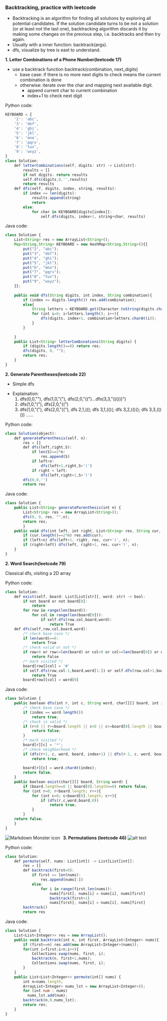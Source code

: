### Backtracking, practice with leetcode
* Backtracking is an algorithm for finding all solutions by exploring all potential candidates. If the solution candidate turns to be not a solution (or at least not the last one), backtracking algorithm discards it by making some changes on the previous step, i.e. backtracks and then try again.
* Usually with a inner function: backtrack(args).
* dfs, visualize by tree is east to understand. 

**1. Letter Combinations of a Phone Number(leetcode 17)**

* use a backtrack function backtrack(combination, next_digits)
  - base case: if there is no more next digits to check means the current combination is done
  - otherwise: iterate over the char and mapping next available digit.
    - append current char to current combination 
    - index+1 to check next digit
    
Python code: 
```javascript
KEYBOARD = {
    '2': 'abc',
    '3': 'def',
    '4': 'ghi',
    '5': 'jkl',
    '6': 'mno',
    '7': 'pqrs',
    '8': 'tuv',
    '9': 'wxyz',
}
class Solution:
    def letterCombinations(self, digits: str) -> List[str]:
        results = []
        if not digits: return results
        self.dfs(digits,0,'',results)
        return results
    def dfs(self, digits, index, string, results):
        if index == len(digits):
            results.append(string)
            return
        else:
            for char in KEYBOARD[digits[index]]:
                self.dfs(digits, index+1, string+char, results)
```

Java code:
```javascript
class Solution {
    List<String> res = new ArrayList<String>();
    Map<String,String> KEYBOARD = new HashMap<String,String>(){{
        put("2", "abc");
        put("3", "def");
        put("4", "ghi");
        put("5", "jkl");
        put("6", "mno");
        put("7", "pqrs");
        put("8", "tuv");
        put("9", "wxyz");
    }};
    
    public void dfs(String digits, int index, String combination){
        if (index == digits.length()) res.add(combination);
        else{
            String letters = KEYBOARD.get(Character.toString(digits.charAt(index)));
            for (int i=0; i<letters.length(); i++){
                dfs(digits, index+1, combination+letters.charAt(i));
            }
        }
        
    }
    public List<String> letterCombinations(String digits) {
        if (digits.length()==0) return res;
        dfs(digits, 0, "");
        return res;
    }
}
```
**2. Generate Parentheses(leetcode 22)**
* Simple dfs
- Explaination: 
  1. dfs(0,0,""), dfs(1,0,"("), dfs(2,0,"((")...dfs(3,3,"((()))")
  2. dfs(1,0,"("), dfs(2,0,"((")
  3. dfs(1,0,"("), dfs(2,0,"(("), dfs 2,1,((); dfs 3,1,(()(; dfs 3,2,(()(); dfs 3,3,(()())
  ......

Python code:
```javascript
class Solution(object):
    def generateParenthesis(self, n):
        res = []
        def dfs(left,right,S):
            if len(S)==2*n:
                res.append(S)
            if left<n:
                dfs(left+1,right,S+'(')
            if right < left:
                dfs(left,right+1,S+')')
        dfs(0,0,'')
        return res
```

Java code:
```javascript
class Solution {
    public List<String> generateParenthesis(int n) {
        List<String> res = new ArrayList<String>();
        dfs(0, 0, res, "",n);
        return res;
        }
    public void dfs(int left, int right, List<String> res, String cur, int n){
        if (cur.length()==2*n) res.add(cur);
        if (left<n) dfs(left+1, right, res, cur+'(', n);
        if (right<left) dfs(left, right+1, res, cur+')', n);   
    }
}
```
**2. Word Search(leetcode 79)**

Classical dfs, visiting a 2D array

Python code:
```javascript
class Solution:
    def exist(self, board: List[List[str]], word: str) -> bool:
        if not board or not board[0]:
            return 
        for row in range(len(board)):
            for col in range(len(board[0])):
                if self.dfs(row,col,board,word):
                    return True
    def dfs(self,row,col,board,word):
        /* check base case */
        if len(word)==0:
            return True
        /* check valid or not */
        if row<0 or row>=len(board) or col<0 or col>=len(board[0]) or word[0]!=board[row][col]:
            return False
        /* mark visited */
        board[row][col] = '#'
        if self.dfs(row,col-1,board,word[1:]) or self.dfs(row,col+1,board,word[1:]) or self.dfs(row+1,col,board,word[1:]) or self.dfs(row-1,col,board,word[1:]):
            return True
        board[row][col] = word[0]
```

Java code:
```javascript
class Solution {
    public boolean dfs(int r, int c, String word, char[][] board, int index){
        /* check base case */
        if (index == word.length()) 
            return true;
        /* check is valid */
        if (r<0 || r>=board.length || c<0 || c>=board[0].length || board[r][c]!=word.charAt(index)){
            return false;
        } 
        /* mark visited */
        board[r][c] = '*';
        /* check neighborhood */
        if (dfs(r+1, c, word, board, index+1) || dfs(r-1, c, word, board, index+1) || dfs(r, c+1, word, board, index+1) || dfs(r, c-1, word, board, index+1))
            return true;
        
        board[r][c] = word.charAt(index);
        return false;
    }
    public boolean exist(char[][] board, String word) {
        if (board.length==0 || board[0].length==0) return false;
        for (int r=0; r<board.length; r++){
            for (int c=0; c<board[0].length; c++){
                if (dfs(r,c,word,board,0)) 
                    return true;
            }
        }
    return false;
    }
}
```

**3. Permutations (leetcode 46)**
![alt text](https://github.com/lei-xian/lei-xian.github.io/blob/master/images/Permutations.png)
<img src="https://github.com/lei-xian/lei-xian.github.io/blob/master/images/Permutations.png"
     alt="Markdown Monster icon"
     style="float: left; margin-right: 10px;" />

Python code:
```javascript
class Solution:
    def permute(self, nums: List[int]) -> List[List[int]]:
        res = []
        def backtrack(first=0):
            if first == len(nums):
                res.append(nums[:])
            else:
                for i in range(first,len(nums)):
                    nums[first], nums[i] = nums[i], nums[first]
                    backtrack(first+1)
                    nums[first], nums[i] = nums[i], nums[first]
        backtrack()
        return res
```

Java code:
```javascript
class Solution {
    List<List<Integer>> res = new ArrayList();
    public void backtrack(int n, int first, ArrayList<Integer> nums){
        if (first==n) res.add(new ArrayList<Integer>(nums));
        for(int i=first;i<n;i++){
            Collections.swap(nums, first, i);
            backtrack(n, first+1,nums);
            Collections.swap(nums, first, i);
        }
    }
    public List<List<Integer>> permute(int[] nums) {
        int n=nums.length;
        ArrayList<Integer> nums_lst = new ArrayList<Integer>();
        for (int num : nums)
          nums_lst.add(num);
        backtrack(n,0,nums_lst);
        return res;
    }
}
```


